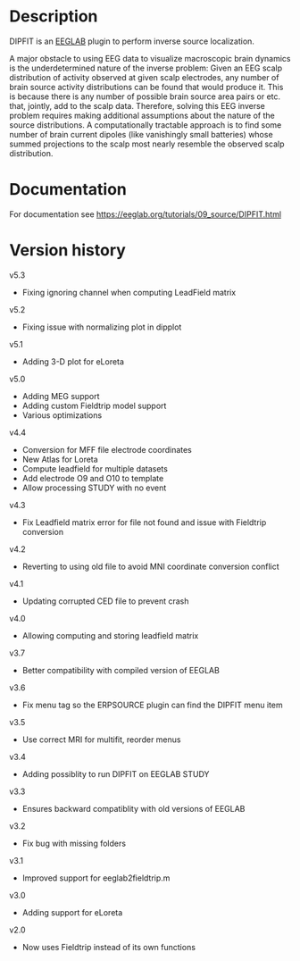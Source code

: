 Description
=====
DIPFIT is an [EEGLAB](http://eeglab.org) plugin to perform inverse source localization.

A major obstacle to using EEG data to visualize macroscopic brain dynamics is the underdetermined nature of the inverse problem: Given an EEG scalp distribution of activity observed at given scalp electrodes, any number of brain source activity distributions can be found that would produce it. This is because there is any number of possible brain source area pairs or etc. that, jointly, add to the scalp data. Therefore, solving this EEG inverse problem requires making additional assumptions about the nature of the source distributions. A computationally tractable approach is to find some number of brain current dipoles (like vanishingly small batteries) whose summed projections to the scalp most nearly resemble the observed scalp distribution.

Documentation
====
For documentation see https://eeglab.org/tutorials/09_source/DIPFIT.html

Version history
=====
v5.3
- Fixing ignoring channel when computing LeadField matrix

v5.2
- Fixing issue with normalizing plot in dipplot

v5.1
- Adding 3-D plot for eLoreta

v5.0
- Adding MEG support
- Adding custom Fieldtrip model support
- Various optimizations

v4.4
- Conversion for MFF file electrode coordinates
- New Atlas for Loreta
- Compute leadfield for multiple datasets
- Add electrode O9 and O10 to template
- Allow processing STUDY with no event

v4.3
- Fix Leadfield matrix error for file not found and issue with Fieldtrip conversion

v4.2
- Reverting to using old file to avoid MNI coordinate conversion conflict

v4.1
- Updating corrupted CED file to prevent crash

v4.0
- Allowing computing and storing leadfield matrix

v3.7
- Better compatibility with compiled version of EEGLAB

v3.6
- Fix menu tag so the ERPSOURCE plugin can find the DIPFIT menu item

v3.5
- Use correct MRI for multifit, reorder menus

v3.4
- Adding possiblity to run DIPFIT on EEGLAB STUDY

v3.3
- Ensures backward compatiblity with old versions of EEGLAB

v3.2
- Fix bug with missing folders

v3.1
- Improved support for eeglab2fieldtrip.m

v3.0
- Adding support for eLoreta

v2.0
- Now uses Fieldtrip instead of its own functions


